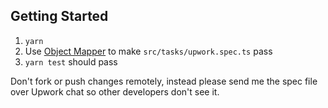 ## Getting Started

1. `yarn`
2. Use [Object Mapper](https://www.npmjs.com/package/object-mapper) to make `src/tasks/upwork.spec.ts` pass
3. `yarn test` should pass

Don't fork or push changes remotely, instead please send me the spec file over Upwork chat so other developers don't see it. 
